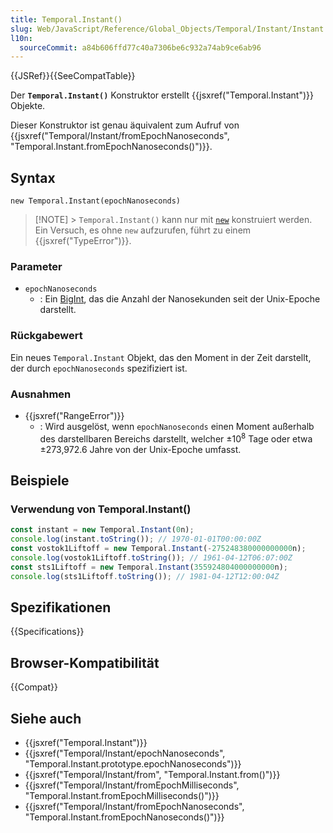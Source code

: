 ```yaml
---
title: Temporal.Instant()
slug: Web/JavaScript/Reference/Global_Objects/Temporal/Instant/Instant
l10n:
  sourceCommit: a84b606ffd77c40a7306be6c932a74ab9ce6ab96
---
```


{{JSRef}}{{SeeCompatTable}}

Der **`Temporal.Instant()`** Konstruktor erstellt {{jsxref("Temporal.Instant")}} Objekte.

Dieser Konstruktor ist genau äquivalent zum Aufruf von {{jsxref("Temporal/Instant/fromEpochNanoseconds", "Temporal.Instant.fromEpochNanoseconds()")}}.

## Syntax

```js-nolint
new Temporal.Instant(epochNanoseconds)
```

> [!NOTE] > `Temporal.Instant()` kann nur mit [`new`](/de/docs/Web/JavaScript/Reference/Operators/new) konstruiert werden. Ein Versuch, es ohne `new` aufzurufen, führt zu einem {{jsxref("TypeError")}}.

### Parameter

- `epochNanoseconds`
  - : Ein [BigInt](/de/docs/Web/JavaScript/Reference/Global_Objects/BigInt), das die Anzahl der Nanosekunden seit der Unix-Epoche darstellt.

### Rückgabewert

Ein neues `Temporal.Instant` Objekt, das den Moment in der Zeit darstellt, der durch `epochNanoseconds` spezifiziert ist.

### Ausnahmen

- {{jsxref("RangeError")}}
  - : Wird ausgelöst, wenn `epochNanoseconds` einen Moment außerhalb des darstellbaren Bereichs darstellt, welcher ±10<sup>8</sup> Tage oder etwa ±273,972.6 Jahre von der Unix-Epoche umfasst.

## Beispiele

### Verwendung von Temporal.Instant()

```js
const instant = new Temporal.Instant(0n);
console.log(instant.toString()); // 1970-01-01T00:00:00Z
const vostok1Liftoff = new Temporal.Instant(-275248380000000000n);
console.log(vostok1Liftoff.toString()); // 1961-04-12T06:07:00Z
const sts1Liftoff = new Temporal.Instant(355924804000000000n);
console.log(sts1Liftoff.toString()); // 1981-04-12T12:00:04Z
```

## Spezifikationen

{{Specifications}}

## Browser-Kompatibilität

{{Compat}}

## Siehe auch

- {{jsxref("Temporal.Instant")}}
- {{jsxref("Temporal/Instant/epochNanoseconds", "Temporal.Instant.prototype.epochNanoseconds")}}
- {{jsxref("Temporal/Instant/from", "Temporal.Instant.from()")}}
- {{jsxref("Temporal/Instant/fromEpochMilliseconds", "Temporal.Instant.fromEpochMilliseconds()")}}
- {{jsxref("Temporal/Instant/fromEpochNanoseconds", "Temporal.Instant.fromEpochNanoseconds()")}}
